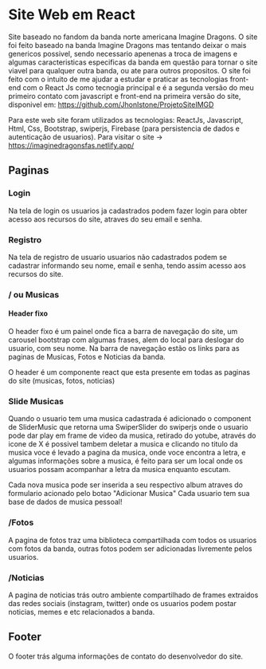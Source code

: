 # Site Web em React

Site baseado no fandom da banda norte americana Imagine Dragons.
O site foi feito baseado na banda Imagine Dragons mas tentando deixar o mais genericos possivel, sendo necessario apenenas a troca de imagens e algumas caracteristicas especificas da banda em questão para tornar o site viavel para qualquer outra banda, ou ate para outros propositos.
O site foi feito com o intuito de me ajudar a estudar e praticar as tecnologias front-end com o React Js como tecnogia principal e é a segunda versão do meu primeiro contato com javascript e front-end na primeira versão do site, disponivel em: https://github.com/JhonIstone/ProjetoSiteIMGD

Para este web site foram utilizados as tecnologias: ReactJs, Javascript, Html, Css, Bootstrap, swiperjs, Firebase (para persistencia de dados e autenticação de usuarios).
Para visitar o site -> https://imaginedragonsfas.netlify.app/

## Paginas

### Login

Na tela de login os usuarios ja cadastrados podem fazer login para obter acesso aos recursos do site, atraves do seu email e senha.

### Registro

Na tela de registro de usuario usuarios não cadastrados podem se cadastrar informando seu nome, email e senha, tendo assim acesso aos recursos do site.

### / ou Musicas

#### Header fixo
O header fixo é um painel onde fica a barra de navegação do site, um carousel bootstrap com algumas frases, alem do local para deslogar do usuario, com seu nome.
Na barra de navegação estão os links para as paginas de Musicas, Fotos e Noticias da banda.

O header é um componente react que esta presente em todas as paginas do site (musicas, fotos, noticias)

### Slide Musicas
Quando o usuario tem uma musica cadastrada é adicionado o component de SliderMusic que retorna uma SwiperSlider do swiperjs onde o usuario pode dar play em frame de video da musica, retirado do yotube, através do icone de X é possivel tambem deletar a musica e clicando no titulo da musica voce é levado a pagina da musica, onde voce encontra a letra, e algumas informações sobre a musica, é feito para ser um local onde os usuarios possam acompanhar a letra da musica enquanto escutam.

Cada nova musica pode ser inserida a seu respectivo album atraves do formulario acionado pelo botao "Adicionar Musica"
Cada usuario tem sua base de dados de musica pessoal!

### /Fotos

A pagina de fotos traz uma biblioteca compartilhada com todos os usuarios com fotos da banda, outras fotos podem ser adicionadas livremente pelos usuarios.

### /Noticias

A pagina de noticias trás outro ambiente compartilhado de frames extraidos das redes sociais (instagram, twitter) onde os usuarios podem postar noticias, memes e etc relacionados a banda.

## Footer
O footer trás alguma informações de contato do desenvolvedor do site.

